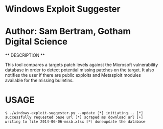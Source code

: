 
# Windows Exploit Suggester

# Author: Sam Bertram, Gotham Digital Science #
 

** DESCRIPTION **
 
 This tool compares a targets patch levels against the Microsoft vulnerability
 database in order to detect potential missing patches on the target. It also
 notifies the user if there are public exploits and Metasploit modules
 available for the missing bulletins.

# USAGE
 
 ` $ ./windows-exploit-suggester.py --update
 [*] initiating...
 [*] successfully requested base url
 [*] scraped ms download url
 [+] writing to file 2014-06-06-mssb.xlsx
 [*] doneupdate the database
 `
